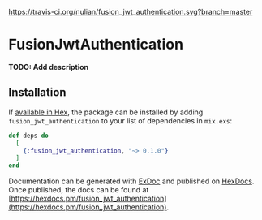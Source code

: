 https://travis-ci.org/nulian/fusion_jwt_authentication.svg?branch=master

# FusionJwtAuthentication

**TODO: Add description**

## Installation

If [available in Hex](https://hex.pm/docs/publish), the package can be installed
by adding `fusion_jwt_authentication` to your list of dependencies in `mix.exs`:

```elixir
def deps do
  [
    {:fusion_jwt_authentication, "~> 0.1.0"}
  ]
end
```

Documentation can be generated with [ExDoc](https://github.com/elixir-lang/ex_doc)
and published on [HexDocs](https://hexdocs.pm). Once published, the docs can
be found at [https://hexdocs.pm/fusion_jwt_authentication](https://hexdocs.pm/fusion_jwt_authentication).

